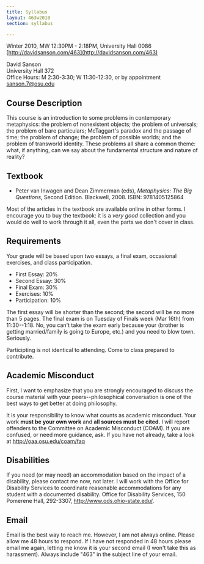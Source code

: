 ```yaml
---
title: Syllabus
layout: 463w2010
section: syllabus

---
```


Winter 2010, MW 12:30PM - 2:18PM, University Hall 0086  
[http://davidsanson.com/463](http://davidsanson.com/463)

David Sanson  
University Hall 372  
Office Hours: M 2:30-3:30; W 11:30-12:30, or by appointment  
<sanson.7@osu.edu>


## Course Description

This course is an introduction to some problems in contemporary metaphysics: the problem of nonexistent objects; the problem of universals; the problem of bare particulars; McTaggart's paradox and the passage of time; the problem of change; the problem of possible worlds; and the problem of transworld identity. These problems all share a common theme: what, if anything, can we say about the fundamental structure and nature of reality?

## Textbook

+	Peter van Inwagen and Dean Zimmerman (eds), *Metaphysics: The Big Questions*, Second Edition. Blackwell, 2008. ISBN: 9781405125864

Most of the articles in the textbook are available online in other forms. I encourage you to buy the textbook: it is a *very good* collection and you would do well to work through it all, even the parts we don't cover in class.

## Requirements

Your grade will be based upon two essays, a final exam, occasional exercises, and class participation.

+	First Essay: 20%
+	Second Essay: 30%
+	Final Exam: 30%
+	Exercises: 10%
+	Participation: 10%

The first essay will be shorter than the second; the second will be no more than 5 pages. The final exam is on Tuesday of Finals week (Mar 16th) from 11:30--1:18. No, you can't take the exam early because your (brother is getting married/family is going to Europe, etc.) and you need to blow town. Seriously.

Participting is not identical to attending. Come to class prepared to contribute.

## Academic Misconduct

First, I want to emphasize that you are strongly encouraged to discuss the course material with your peers--philosophical conversation is one of the best ways to get better at doing philosophy. 

It is your responsibility to know what counts as academic misconduct. Your work **must be your own work** and **all sources must be cited**. I will report offenders to the Committee on Academic Misconduct (COAM).  If you are confused, or need more guidance, ask. If you have not already, take a look at <http://oaa.osu.edu/coam/faq>

## Disabilities

If you need (or may need) an accommodation based on the impact of a disability, please contact me now, not later. I will work with the Office for Disability Services to coordinate reasonable accommodations for any student with a documented disability. Office for Disability Services, 150 Pomerene Hall, 292-3307, <http://www.ods.ohio-state.edu/>.

## Email

Email is the best way to reach me. However, I am not always online. Please allow me 48 hours to respond. If I have not responded in 48 hours please email me again, letting me know it is your second email (I won't take this as harassment). Always include "463" in the subject line of your email.
